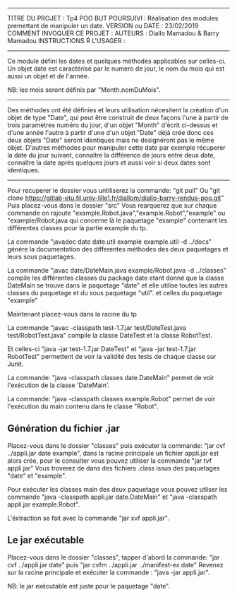 ------------------------------------------------------------------------

TITRE DU PROJET : Tp4 POO
BUT POURSUIVI : Réalisation des modules premettant de manipuler un date.
VERSION ou DATE : 23/02/2019
COMMENT INVOQUER CE PROJET :
AUTEURS : Diallo Mamadou & Barry Mamadou
INSTRUCTIONS Ŕ L'USAGER :

--------------------------------------------------------------------
Ce module défini les dates et  quelques méthodes applicables sur celles-ci. Un objet date est caractérisé par le numero de jour, le nom du mois qui est aussi un objet et de l'année.

NB: les mois seront définis par "Month.nomDuMois".

--------------------------------------------------------------------
Des méthodes ont été définies et leurs utilisation nécesitent la création d'un objet de type "Date", qui peut être construit de deux façons l'une à partir de trois paramètres numéro du jour, d'un objet "Month" d'écrit ci-dessus et d'une année l'autre à partir d'une d'un objet "Date" déjà crée donc ces deux objets "Date" seront identiques mais ne designéront pas le même objet. D'autres méthodes pour manipuler cette date par exemple récuperer la date du jour suivant, connaitre la différence de jours entre deux date, connaître la date aprés quelques jours et aussi voir si deux dates sont identiques.

--------------------------------------------------------------------
Pour recuperer le dossier vous untiliserez la commande:
"git pull"
Ou
"git clone https://gitlab-etu.fil.univ-lille1.fr/diallom/diallo-barry-rendus-poo.git"
Puis placez-vous dans le dossier "src"
Vous rearquerez que sur chaque commande on rajoute "example.Robot.java","example.Robot","example" ou "example/Robot.java qui concerne là le paquetage "example" contenant les différentes classes pour la partie example du tp.

La commande "javadoc date date.util example example.util -d ../docs" génére la documentation des differentes méthodes des deux paquetages et leurs sous paquetages.

La commande "javac date/DateMain.java example/Robot.java -d ../classes" compile les différentes classes du package date etant donné que la classe DateMain se trouve dans le paquetage "date" et elle utilise toutes les autres classes du paquetage et du sous paquetage "util". et celles du paquetage "example"

Maintenant placez-vous dans la racine du tp

La commande "javac -classpath test-1.7.jar test/DateTest.java test/RobotTest.java" compile la classe DateTest et la classe RobotTest.

Et celles-ci "java -jar test-1.7.jar DateTest" et "java -jar test-1.7.jar RobotTest" permettent de voir la validité des tests de chaque classe sur Junit.

La commande: "java -classpath classes date.DateMain" permet de voir l'exécution de la classe 'DateMain'.

La commande: "java -classpath classes example.Robot" permet de voir l'exécution du main contenu dans le classe "Robot".

Génération du fichier .jar
--------------------------
Placez-vous dans le dossier "classes" puis exécuter la commande: "jar cvf ../appli.jar date example", dans la racine principale un fichier appli.jar est alors crée, pour le consulter vous pouvez utiliser la commande "jar tvf appli.jar" Vous troverez de dans des fichiers .class issus des paquetages "date" et "example".

Pour exécuter les classes main des deux paquetage vous pouvez utliser les commande "java -classpath appli.jar date.DateMain" et "java -classpath appli.jar example.Robot".

L'éxtraction se fait avec la commande "jar xvf appli.jar".

Le jar exécutable
-----------------

Placez-vous dans le dossier "classes", tapper d'abord la commande: "jar cvf ../appli.jar date" puis "jar cvfm ../appli.jar ../manifest-ex date" Revenez sur la racine principale et exécuter la commande : "java -jar appli.jar".

NB: le jar exécutable est juste pour le paquetage "date".


